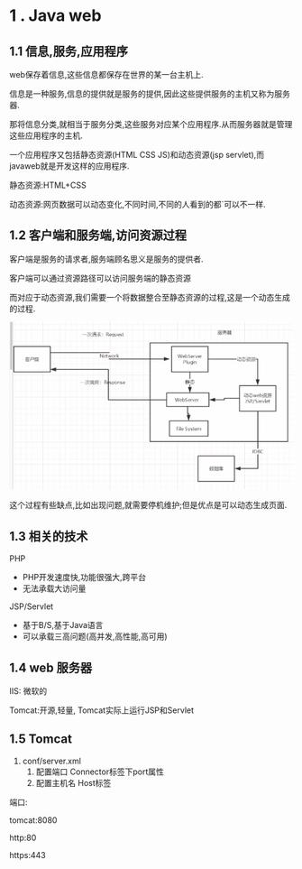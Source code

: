 # 1 . Java web

## 1.1 信息,服务,应用程序

web保存着信息,这些信息都保存在世界的某一台主机上.

信息是一种服务,信息的提供就是服务的提供,因此这些提供服务的主机又称为服务器.

那将信息分类,就相当于服务分类,这些服务对应某个应用程序.从而服务器就是管理这些应用程序的主机.



一个应用程序又包括静态资源(HTML CSS JS)和动态资源(jsp servlet),而javaweb就是开发这样的应用程序.

静态资源:HTML+CSS

动态资源:网页数据可以动态变化,不同时间,不同的人看到的都`可以不一样.



## 1.2 客户端和服务端,访问资源过程

客户端是服务的请求者,服务端顾名思义是服务的提供者.

客户端可以通过资源路径可以访问服务端的静态资源

而对应于动态资源,我们需要一个将数据整合至静态资源的过程,这是一个动态生成的过程.

![image-20210124213111553](https://github.com/kalao/Images/blob/master/Javaweb.md/20210124213111553.png)

这个过程有些缺点,比如出现问题,就需要停机维护;但是优点是可以动态生成页面.

## 1.3 相关的技术

PHP

- PHP开发速度快,功能很强大,跨平台
- 无法承载大访问量

JSP/Servlet

- 基于B/S,基于Java语言
- 可以承载三高问题(高并发,高性能,高可用)

## 1.4 web 服务器

IIS: 微软的 

Tomcat:开源,轻量, Tomcat实际上运行JSP和Servlet

## 1.5 Tomcat

1. conf/server.xml
   1. 配置端口 Connector标签下port属性
   2. 配置主机名 Host标签

端口:

tomcat:8080

http:80

https:443

